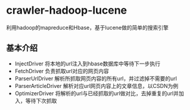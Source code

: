 # crawler-hadoop-lucene
利用hadoop的mapreduce和Hbase，基于lucene做的简单的搜索引擎
## 基本介绍
- InjectDriver 将本地的url注入到hbase数据库中等待下一步执行
- FetchDriver  负责抓取url对应的网页内容
- ParserUrlDriver 解析所抓取网页内容的所有url，并过滤掉不需要的url
- ParserArticleDriver 解析对应url网页内容上的文章信息，以CSDN为例
- OptimizerDriver 将解析的url与已经抓取的url做对比，去掉重复的url并加入，等待下次抓取
